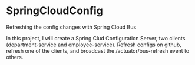 # SpringCloudConfig
Refreshing the config changes with Spring Cloud Bus

In this project, I will create a Spring Clud Configuration Server, two clients (department-service and employee-service). 
Refresh configs on github, refresh one of the clients, and broadcast the /actuator/bus-refresh event to others. 
